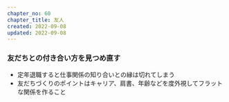 ```yaml
---
chapter_no: 60
chapter_title: 友人
created: 2022-09-08
updated: 2022-09-08
---
```

### 友だちとの付き合い方を見つめ直す
- 定年退職すると仕事関係の知り合いとの縁は切れてしまう
- 友だちづくりのポイントはキャリア、肩書、年齢などを度外視してフラットな関係を作ること